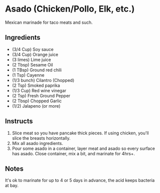 # Asado (Chicken/Pollo, Elk, etc.)

Mexican marinade for taco meats and such.

## Ingredients

* (3/4 Cup) Soy sauce
* (3/4 Cup) Orange juice
* (3 limes) Lime juice
* (2 Tbsp) Sesame Oil
* (1 TBsp) Ground red chili
* (1 Tsp) Cayenne
* (1/3 bunch) Cilantro (Chopped)
* (2 Tsp) Smoked paprika
* (1/3 Cup) Red wine vinegar
* (2 Tsp) Fresh Ground Pepper
* (2 Tbsp) Chopped Garlic
* (1/2) Jalapeno (or more)

## Instructs

1. Slice meat so you have pancake thick pieces. If using chicken, you'll slice the breasts horizontally.
2. Mix all asado ingredients.
3. Pour some asado in a container, layer meat and asado so every surface has asado. Close container, mix a bit, and marinate for 4hrs+. 

## Notes

It's ok to marinate for up to 4 or 5 days in advance, the acid keeps bacteria at bay.